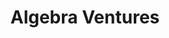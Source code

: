 ---
layout: firm_page
title: "Algebra Ventures"
id: "algebraventures.com"
permalink: "/algebraventuresalgebraventures.com/"
website: "https://algebraventures.com"
offices: "Cairo (Egypt)"
investment_stages: "Seed, Series A, Series B"
portfolio_companies: ""
portfolio_link: ""
investment_markets: "Core Technology, E-commerce, FinTech, Industry Marketplaces, B2B Software, B2B Platforms, Consumer Internet"
founded_year: "2016"
description: "A tech-focused venture capital firm that partners with entrepreneurs building technology companies in Egypt and Africa.  They invest in early-stage technology companies and help ambitious entrepreneurs build market leaders."
linkedin: "https://www.linkedin.com/company/algebraventures"
twitter: ""
instagram: ""
team_page: ""
investor_type: "Venture Capital"
crunchbase: "https://www.crunchbase.com/organization/algebra-ventures"
pitchbook: "https://pitchbook.com/profiles/investor/160671-07"

# SEO Optimization
meta_title: "Algebra Ventures - VC Firm - projectstartups.com"
meta_description: "Algebra Ventures, A tech-focused venture capital firm that partners with entrepreneurs building technology companies in Egypt and Africa.  They invest in early-stage te..."
meta_keywords: "Algebra Ventures, Core Technology, E-commerce, FinTech, Industry Marketplaces, B2B Software, B2B Platforms, Consumer Internet, VC firm, venture capital, startup investor, projectstartups.com"
canonical_url: "https://vc.projectstartups.com/algebraventuresalgebraventures.com/"
---